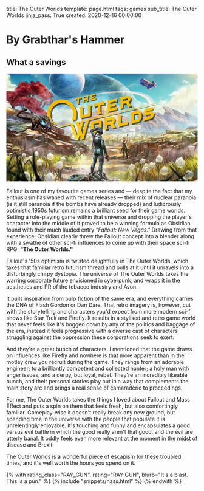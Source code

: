 title: The Outer Worlds
template: page.html
tags: games
sub_title: The Outer Worlds
jinja_pass: True
created: 2020-12-16 00:00:00

# By Grabthar's Hammer

## What a savings

![The Outer Worlds][outerworlds]

Fallout is one of my favourite games series and &mdash; despite the fact that my enthusiasm has waned with recent releases &mdash; 
their mix of nuclear paranoia (is it still paranoia if the bombs have already dropped) and ludicrously optimistic
1950s futurism remains a brilliant seed for their game worlds. Setting a role-playing game within that universe and dropping
the player's character into the middle of it proved to be a winning formula as Obsidian found with their much lauded entry
*"Fallout: New Vegas."* Drawing from that experience, Obsidian clearly threw the Fallout concept into a blender along with a swathe of other
sci-fi influences to come up with their space sci-fi RPG: **"The Outer Worlds."** 

Fallout's '50s optimism is 
twisted delightfully in The Outer Worlds, which takes that familiar retro 
futurism thread and pulls at it until it unravels into a disturbingly chirpy dystopia. The universe of The Outer 
Worlds takes the warring corporate future envisioned in cyberpunk, and wraps it in the aesthetics and PR 
of the tobacco industry and Avon. 

It pulls inspiration from pulp fiction of the same era, and everything carries the DNA of Flash Gordon or Dan Dare. 
That retro imagery is, however, cut with the storytelling and characters you'd expect from more modern sci-fi shows 
like Star Trek and Firefly.  It results in a stylised and retro game world that never feels like it's bogged down by any
of the politics and baggage of the era, instead it feels progressive with a diverse cast of characters struggling
against the oppression these corporations seek to exert.

And they're a great bunch of characters. I mentioned that the game draws on influences like Firefly and nowhere is that 
more apparent than in the motley crew you recruit during the game. They range from an adorable engineer; to a brilliantly
competent and collected hunter; a holy man with anger issues, and a derpy, but loyal, rebel.  They're an incredibly likeable
bunch, and their personal stories play out in a way that complements the main story arc and brings a real sense
of camaraderie to proceedings.

For me, The Outer Worlds takes the things I loved about Fallout and Mass Effect and puts a spin on them that feels fresh, 
but also comfortingly familiar. Gameplay-wise it doesn't really break any new ground, but spending time in the universe 
with the people that populate it is unrelentingly enjoyable.  It's touching and funny and encapsulates a good versus evil battle
in which the good really aren't that good, and the evil are utterly banal. It oddly feels even more relevant at the moment
in the midst of disease and Brexit.

The Outer Worlds is a wonderful piece of escapism for these troubled times, and it's well worth the hours you spend on it.

[outerworlds]: /resources/img/pages/outer-worlds.jpg "The Outer Worlds"

<div>
{% with rating_class="RAY_GUN", rating="RAY GUN", blurb="It's a blast. This is a pun." %}
    {% include "snippets/nass.html" %}
{% endwith %}
</div>
